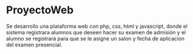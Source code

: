 # ProyectoWeb
Se desarrollo una plataforma web con php, css, html y javascript, donde el sistema registrara alumnos que deseen hacer su examen de admisión y el alumno se registrará para que se le asigne un salon y fecha de aplicacion del examen presencial.

